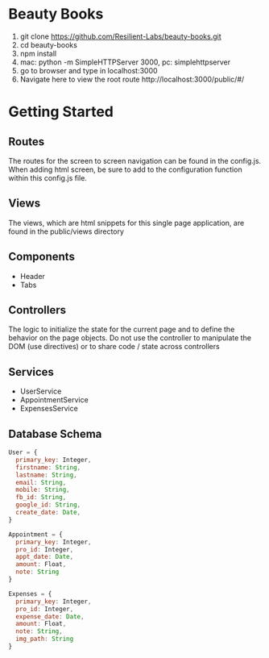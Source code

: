 # Beauty Books

1. git clone https://github.com/Resilient-Labs/beauty-books.git
2. cd beauty-books
3. npm install
4. mac: python -m SimpleHTTPServer 3000, pc: simplehttpserver
5. go to browser and type in localhost:3000
6. Navigate here to view the root route http://localhost:3000/public/#/

# Getting Started

## Routes 
The routes for the screen to screen navigation can be found in the config.js. When adding html screen, be sure to add to the configuration function within this config.js file.

## Views
The views, which are html snippets for this single page application, are found in the public/views directory

## Components
- Header
- Tabs

## Controllers
The logic to initialize the state for the current page and to define the behavior on the page objects. Do not use the controller to manipulate the DOM (use directives) or to share code / state across controllers 

## Services
- UserService
- AppointmentService
- ExpensesService

## Database Schema 
``` javascript
User = {
  primary_key: Integer,
  firstname: String,
  lastname: String,
  email: String,
  mobile: String,
  fb_id: String,
  google_id: String,
  create_date: Date,
}

Appointment = {
  primary_key: Integer,
  pro_id: Integer,
  appt_date: Date,
  amount: Float,
  note: String
}

Expenses = {
  primary_key: Integer,
  pro_id: Integer,
  expense_date: Date,
  amount: Float,
  note: String,
  img_path: String
}
```
